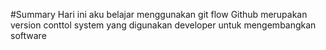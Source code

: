 #Summary
Hari ini aku belajar menggunakan git flow
Github merupakan version conttol system yang digunakan developer untuk mengembangkan software
